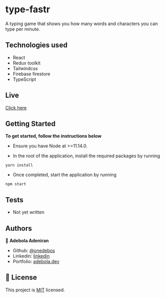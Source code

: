# type-fastr

A typing game that shows you how many words and characters you can type per minute.

## Technologies used

- React
- Redux toolkit
- Tailwindcss
- Firebase firestore
- TypeScript

## Live

[Click here](https://type-fastr.netlify.app)

## Getting Started

**To get started, follow the instructions below**

- Ensure you have Node at >=11.14.0.

- In the root of the application, install the required packages by running

```
yarn install
```

- Once completed, start the application by running

```
npm start
```

## Tests

- Not yet written

## Authors

👤 **Adebola Adeniran**

- Github: [@onedebos](https://github.com/onedebos)
- Linkedin: [linkedin](https://www.linkedin.com/in/adebola-niran/)
- Portfolio: [adebola.dev](https://www.adebola.dev/)

## 📝 License

This project is [MIT](lic.url) licensed.
